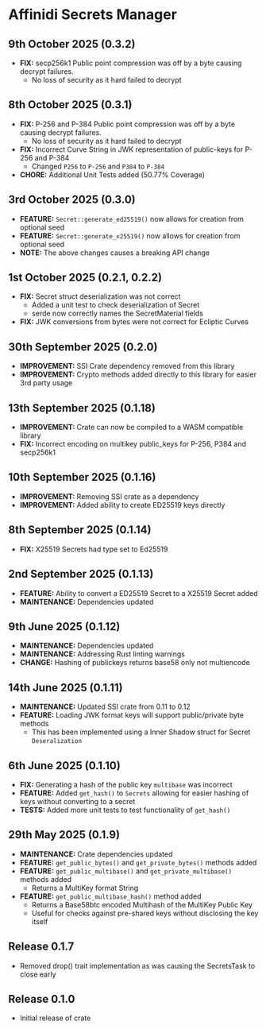 # Affinidi Secrets Manager

## 9th October 2025 (0.3.2)

- **FIX:** secp256k1 Public point compression was off by a byte causing decrypt
  failures.
  - No loss of security as it hard failed to decrypt

## 8th October 2025 (0.3.1)

- **FIX:** P-256 and P-384 Public point compression was off by a byte causing decrypt
  failures.
  - No loss of security as it hard failed to decrypt
- **FIX:** Incorrect Curve String in JWK representation of public-keys for P-256
  and P-384
  - Changed `P256` to `P-256` and `P384` to `P-384`
- **CHORE:** Additional Unit Tests added (50.77% Coverage)

## 3rd October 2025 (0.3.0)

- **FEATURE:** `Secret::generate_ed25519()` now allows for creation from optional
  seed
- **FEATURE:** `Secret::generate_x25519()` now allows for creation from optional
  seed
- **NOTE:** The above changes causes a breaking API change

## 1st October 2025 (0.2.1, 0.2.2)

- **FIX:** Secret struct deserialization was not correct
  - Added a unit test to check deserialization of Secret
  - serde now correctly names the SecretMaterial fields
- **FIX:** JWK conversions from bytes were not correct for Ecliptic Curves

## 30th September 2025 (0.2.0)

- **IMPROVEMENT:** SSI Crate dependency removed from this library
- **IMPROVEMENT:** Crypto methods added directly to this library for easier 3rd
  party usage

## 13th September 2025 (0.1.18)

- **IMPROVEMENT:** Crate can now be compiled to a WASM compatible library
- **FIX:** Incorrect encoding on multikey public_keys for P-256, P384 and secp256k1

## 10th September 2025 (0.1.16)

- **IMPROVEMENT:** Removing SSI crate as a dependency
- **IMPROVEMENT:** Added ability to create ED25519 keys directly

## 8th September 2025 (0.1.14)

- **FIX:** X25519 Secrets had type set to Ed25519

## 2nd September 2025 (0.1.13)

- **FEATURE:** Ability to convert a ED25519 Secret to a X25519 Secret added
- **MAINTENANCE:** Dependencies updated

## 9th June 2025 (0.1.12)

- **MAINTENANCE:** Dependencies updated
- **MAINTENANCE:** Addressing Rust linting warnings
- **CHANGE:** Hashing of publickeys returns base58 only not multiencode

## 14th June 2025 (0.1.11)

- **MAINTENANCE:** Updated SSI crate from 0.11 to 0.12
- **FEATURE:** Loading JWK format keys will support public/private byte methods
  - This has been implemented using a Inner Shadow struct for Secret `Deseralization`

## 6th June 2025 (0.1.10)

- **FIX:** Generating a hash of the public key `multibase` was incorrect
- **FEATURE:** Added `get_hash()` to `Secrets` allowing for easier hashing of keys
  without converting to a secret
- **TESTS:** Added more unit tests to test functionality of `get_hash()`

## 29th May 2025 (0.1.9)

- **MAINTENANCE:** Crate dependencies updated
- **FEATURE:** `get_public_bytes()` and `get_private_bytes()` methods added
- **FEATURE:** `get_public_multibase()` and `get_private_multibase()` methods added
  - Returns a MultiKey format String
- **FEATURE:** `get_public_multibase_hash()` method added
  - Returns a Base58btc encoded Multihash of the MultiKey Public Key
  - Useful for checks against pre-shared keys without disclosing the key itself

## Release 0.1.7

- Removed drop() trait implementation as was causing the SecretsTask to close early

## Release 0.1.0

- Initial release of crate
